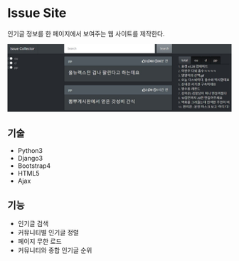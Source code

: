 # Issue Site

인기글 정보를 한 페이지에서 보여주는 웹 사이트를 제작한다.

![Issue%20Site%20a8cfdacdda3044e68a16ea195673d2e5/main.jpg](Issue%20Site%20a8cfdacdda3044e68a16ea195673d2e5/main.jpg)

## 기술

- Python3
- Django3
- Bootstrap4
- HTML5
- Ajax

## 기능

- 인기글 검색
- 커뮤니티별 인기글 정렬
- 페이지 무한 로드
- 커뮤니티와 종합 인기글 순위